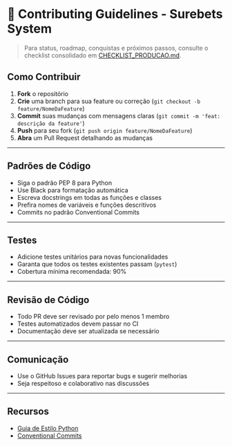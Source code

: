 # 🤝 Contributing Guidelines - Surebets System

> Para status, roadmap, conquistas e próximos passos, consulte o checklist consolidado em [CHECKLIST_PRODUCAO.md](CHECKLIST_PRODUCAO.md).

## Como Contribuir

1. **Fork** o repositório
2. **Crie** uma branch para sua feature ou correção (`git checkout -b feature/NomeDaFeature`)
3. **Commit** suas mudanças com mensagens claras (`git commit -m 'feat: descrição da feature'`)
4. **Push** para seu fork (`git push origin feature/NomeDaFeature`)
5. **Abra** um Pull Request detalhando as mudanças

---

## Padrões de Código

- Siga o padrão PEP 8 para Python
- Use Black para formatação automática
- Escreva docstrings em todas as funções e classes
- Prefira nomes de variáveis e funções descritivos
- Commits no padrão Conventional Commits

---

## Testes

- Adicione testes unitários para novas funcionalidades
- Garanta que todos os testes existentes passam (`pytest`)
- Cobertura mínima recomendada: 90%

---

## Revisão de Código

- Todo PR deve ser revisado por pelo menos 1 membro
- Testes automatizados devem passar no CI
- Documentação deve ser atualizada se necessário

---

## Comunicação

- Use o GitHub Issues para reportar bugs e sugerir melhorias
- Seja respeitoso e colaborativo nas discussões

---

## Recursos

- [Guia de Estilo Python](https://peps.python.org/pep-0008/)
- [Conventional Commits](https://www.conventionalcommits.org/pt-br/v1.0.0/)

